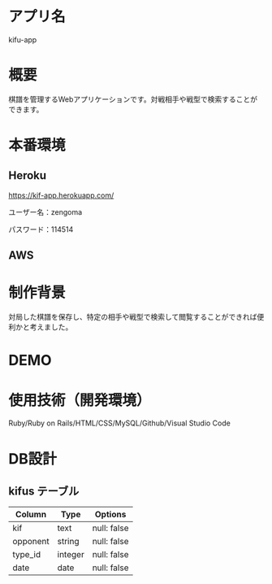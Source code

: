 # アプリ名
kifu-app

# 概要
<p>棋譜を管理するWebアプリケーションです。対戦相手や戦型で検索することができます。</p>

# 本番環境
## Heroku
https://kif-app.herokuapp.com/
<p>ユーザー名：zengoma</p>
<p>パスワード：114514</p>

## AWS


# 制作背景
<p>対局した棋譜を保存し、特定の相手や戦型で検索して閲覧することができれば便利かと考えました。</p>

# DEMO

# 使用技術（開発環境）
Ruby/Ruby on Rails/HTML/CSS/MySQL/Github/Visual Studio Code

# DB設計

## kifus テーブル

| Column      | Type    | Options     |
| ----------- | ------- | ----------- |
| kif         | text    | null: false |
| opponent    | string  | null: false |
| type_id     | integer | null: false |
| date        | date    | null: false |
